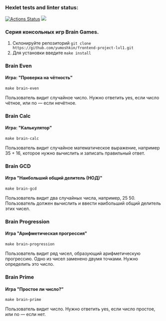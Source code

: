 ### Hexlet tests and linter status:

[![Actions Status](https://github.com/yumoshkin/frontend-project-lvl1/workflows/hexlet-check/badge.svg)](https://github.com/yumoshkin/frontend-project-lvl1/actions)
<a href="https://codeclimate.com/github/codeclimate/codeclimate/maintainability"><img src="https://api.codeclimate.com/v1/badges/a99a88d28ad37a79dbf6/maintainability" /></a>

### Серия консольных игр Brain Games.

1. Склонируйте репозиторий `git clone https://github.com/yumoshkin/frontend-project-lvl1.git`
2. Для установки введите `make install`

### Brain Even

#### Игра: "Проверка на чётность"

`make brain-even`

Пользователь видит случайное число. Нужно ответить yes, если число чётное, или no — если нечётное.

### Brain Calc

#### Игра: "Калькулятор"

`make brain-calc`

Пользователь видит случайное математическое выражение, например 35 + 16, которое нужно вычислить и записать правильный ответ.

### Brain GCD

#### Игра "Наибольший общий делитель (НОД)"

`make brain-gcd`

Пользователь видит два случайных числа, например, 25 50. Пользователь должен вычислить и ввести наибольший общий делитель этих чисел.

### Brain Progression

#### Игра "Арифметическая прогрессия"

`make brain-progression`

Пользователь видит ряд чисел, образующий арифметическую прогрессию. Одно из чисел заменено двумя точками. Нужно определить это число.

### Brain Prime

#### Игра "Простое ли число?"

`make brain-prime`

Пользователь видит число. Нужно ответить yes, если число простое, или no — если нет.

